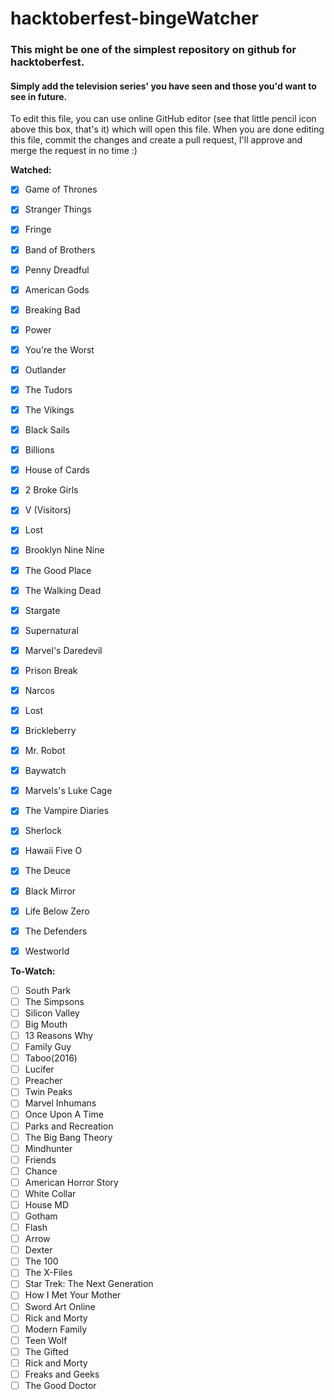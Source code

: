# hacktoberfest-bingeWatcher
### This might be one of the simplest repository on github for hacktoberfest.     
#### Simply add the television series' you have seen and those you'd want to see in future.  

To edit this file, you can use online GitHub editor (see that little pencil icon above this box, that's it) which will open this file. When you are done editing this file, commit the changes and create a pull request, I'll approve and merge the request in no time :)

**Watched:** 
  - [x] Game of Thrones
  - [x] Stranger Things
  - [x] Fringe
  - [x] Band of Brothers
  - [x] Penny Dreadful
  - [x] American Gods
  - [x] Breaking Bad
  - [x] Power
  - [x] You're the Worst
  - [x] Outlander
  - [x] The Tudors
  - [x] The Vikings
  - [x] Black Sails
  - [x] Billions
  - [x] House of Cards
  - [x] 2 Broke Girls
  - [x] V (Visitors)
  - [x] Lost
  - [x] Brooklyn Nine Nine
  - [x] The Good Place
  - [x] The Walking Dead
  - [x] Stargate
  - [x] Supernatural
  - [x] Marvel's Daredevil
  - [x] Prison Break
  - [x] Narcos
  - [x] Lost
  - [x] Brickleberry
  - [x] Mr. Robot
  - [x] Baywatch
  - [x] Marvels's Luke Cage
  - [x] The Vampire Diaries
  - [x] Sherlock
  - [x] Hawaii Five O
  - [x] The Deuce
  - [x] Black Mirror
  - [x] Life Below Zero
  - [x] The Defenders
  - [x] Westworld


**To-Watch:**
  - [ ] South Park
  - [ ] The Simpsons
  - [ ] Silicon Valley
  - [ ] Big Mouth
  - [ ] 13 Reasons Why
  - [ ] Family Guy
  - [ ] Taboo(2016)
  - [ ] Lucifer
  - [ ] Preacher
  - [ ] Twin Peaks
  - [ ] Marvel Inhumans
  - [ ] Once Upon A Time
  - [ ] Parks and Recreation
  - [ ] The Big Bang Theory
  - [ ] Mindhunter
  - [ ] Friends 
  - [ ] Chance
  - [ ] American Horror Story
  - [ ] White Collar
  - [ ] House MD
  - [ ] Gotham
  - [ ] Flash
  - [ ] Arrow
  - [ ] Dexter
  - [ ] The 100
  - [ ] The X-Files
  - [ ] Star Trek: The Next Generation
  - [ ] How I Met Your Mother
  - [ ] Sword Art Online
  - [ ] Rick and Morty
  - [ ] Modern Family
  - [ ] Teen Wolf
  - [ ] The Gifted
  - [ ] Rick and Morty
  - [ ] Freaks and Geeks
  - [ ] The Good Doctor